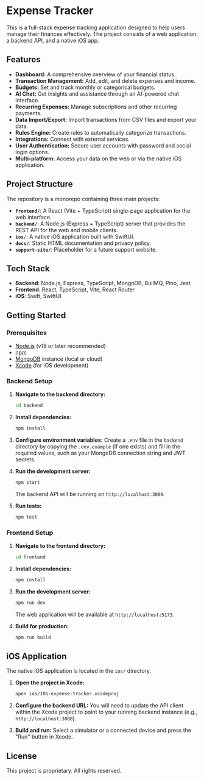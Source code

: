 # Expense Tracker

This is a full-stack expense tracking application designed to help users manage their finances effectively. The project consists of a web application, a backend API, and a native iOS app.

## Features

- **Dashboard:** A comprehensive overview of your financial status.
- **Transaction Management:** Add, edit, and delete expenses and income.
- **Budgets:** Set and track monthly or categorical budgets.
- **AI Chat:** Get insights and assistance through an AI-powered chat interface.
- **Recurring Expenses:** Manage subscriptions and other recurring payments.
- **Data Import/Export:** Import transactions from CSV files and export your data.
- **Rules Engine:** Create rules to automatically categorize transactions.
- **Integrations:** Connect with external services.
- **User Authentication:** Secure user accounts with password and social login options.
- **Multi-platform:** Access your data on the web or via the native iOS application.

## Project Structure

The repository is a monorepo containing three main projects:

- **`frontend/`**: A React (Vite + TypeScript) single-page application for the web interface.
- **`backend/`**: A Node.js (Express + TypeScript) server that provides the REST API for the web and mobile clients.
- **`ios/`**: A native iOS application built with SwiftUI.
- **`docs/`**: Static HTML documentation and privacy policy.
- **`support-site/`**: Placeholder for a future support website.

## Tech Stack

- **Backend**: Node.js, Express, TypeScript, MongoDB, BullMQ, Pino, Jest
- **Frontend**: React, TypeScript, Vite, React Router
- **iOS**: Swift, SwiftUI

## Getting Started

### Prerequisites

- [Node.js](https://nodejs.org/) (v18 or later recommended)
- [npm](https://www.npmjs.com/)
- [MongoDB](https://www.mongodb.com/try/download/community) instance (local or cloud)
- [Xcode](https://developer.apple.com/xcode/) (for iOS development)

### Backend Setup

1.  **Navigate to the backend directory:**
    ```bash
    cd backend
    ```

2.  **Install dependencies:**
    ```bash
    npm install
    ```

3.  **Configure environment variables:**
    Create a `.env` file in the `backend` directory by copying the `.env.example` (if one exists) and fill in the required values, such as your MongoDB connection string and JWT secrets.

4.  **Run the development server:**
    ```bash
    npm start
    ```
    The backend API will be running on `http://localhost:3000`.

5.  **Run tests:**
    ```bash
    npm test
    ```

### Frontend Setup

1.  **Navigate to the frontend directory:**
    ```bash
    cd frontend
    ```

2.  **Install dependencies:**
    ```bash
    npm install
    ```

3.  **Run the development server:**
    ```bash
    npm run dev
    ```
    The web application will be available at `http://localhost:5173`.

4.  **Build for production:**
    ```bash
    npm run build
    ```

## iOS Application

The native iOS application is located in the `ios/` directory.

1.  **Open the project in Xcode:**
    ```bash
    open ios/IOS-expense-tracker.xcodeproj
    ```

2.  **Configure the backend URL:**
    You will need to update the API client within the Xcode project to point to your running backend instance (e.g., `http://localhost:3000`).

3.  **Build and run:**
    Select a simulator or a connected device and press the "Run" button in Xcode.

## License

This project is proprietary. All rights reserved.
